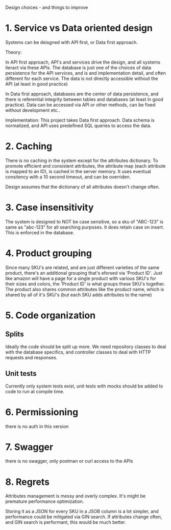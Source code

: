 Design choices - and things to improve

# 1. Service vs Data oriented design

Systems can be deisgned with API first, or Data first approach.

Theory:

In API first approach, API's and services drive the design, and all systems iteract via these APIs.
The database is just one of the choices of data persistence for the API services, and is
and implementation detail, and often different for each service. The data is not directly
accessible without the API (at least in good practice)

In Data first approach, databases are the center of data persistence, and there is
referential integrity between tables and databases (at least in good practice). Data can be
accessed via API or other methods, can be fixed without development etc..

Implementation:
This project takes Data first approach. Data schema is normalized, and API uses predefined 
SQL queries to access the data.

# 2. Caching

There is no caching in the system except for the attributes dictionary. To promote efficient
and consistent attributes, the attribute map (each attribute is mapped to an ID), is cached
in the server memory. It uses eventual consitency with a 10 second timeout, and can be overriden.

Design assumes that the dictionary of all attributes doesn't change often.

# 3. Case insensitivity

The system is designed to NOT be case sensitive, so a sku of "ABC-123" is same as "abc-123" for
all searching purposes. It does retain case on insert. This is enforced in the database.

# 4. Product grouping

Since many SKU's are related, and are just different varieties of the same product, there's
an additional grouping that's eforsed via 'Product ID'. Just like amazon will have a page
for a single product with various SKU's for their sizes and colors, the 'Product ID' is
what groups these SKU's together. The product also shares common attributes like the product
name, which is shared by all of it's SKU's (but each SKU adds attributes to the name)

# 5. Code organization

## Splits

Ideally the code should be split up more. We need repository classes to deal with the
database specifics, and controller classes to deal with HTTP requests and responses.

## Unit tests

Currently only system tests exist, unit tests with mocks should be added to code
to run at compile time.

# 6. Permissioning

there is no auth in this version

# 7. Swagger

there is no swagger, only postman or curl access to the APIs

# 8. Regrets

Attributes management is messy and overly complex. It's might be premature performance optimization.

Storing it as a JSON for every SKU in a JSOB column is a lot simpler, and performance could be
mitigated via GIN search. If attributes change often, and GIN search is performant, this would be much
better.


